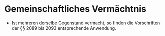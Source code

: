 # Gemeinschaftliches Vermächtnis

- Ist mehreren derselbe Gegenstand vermacht, so finden die Vorschriften der §§ 2089 bis 2093 entsprechende Anwendung.

